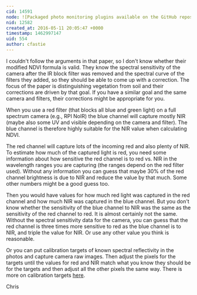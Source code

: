 ```yaml
---
cid: 14591
node: ![Packaged photo monitoring plugins available on the GitHub repositoy](../notes/nedhorning/01-13-2016/packaged-photo-monitoring-plugins-available-on-the-github-repositoy)
nid: 12582
created_at: 2016-05-11 20:05:47 +0000
timestamp: 1462997147
uid: 554
author: cfastie
---
```


I couldn't follow the arguments in that paper, so I don't know whether their modified NDVI formula is valid. They know the spectral sensitivity of the camera after the IR block filter was removed and the spectral curve of the filters they added, so they should be able to come up with a correction. The focus of the paper is distinguishing vegetation from soil and their corrections are driven by that goal. If you have a similar goal and the same camera and filters, their corrections might be appropriate for you. 

When you use a red filter (that blocks all blue and green light) on a full spectrum camera (e.g., RPI NoIR) the blue channel will capture mostly NIR (maybe also some UV and visible depending on the camera and filter). The blue channel is therefore highly suitable for the NIR value when calculating NDVI. 

The red channel will capture lots of the incoming red and also plenty of NIR. To estimate how much of the captured light is red, you need some information about how sensitive the red channel is to red vs. NIR in the wavelength ranges you are capturing (the ranges depend on the red filter used). Without any information you can guess that maybe 30% of the red channel brightness is due to NIR and reduce the value by that much. Some other numbers might be a good guess too.

Then you would have values for how much red light was captured in the red channel and how much NIR was captured in the blue channel. But you don't know whether the sensitivity of the blue channel to NIR was the same as the sensitivity of the red channel to red. It is almost certainly not the same. Without the spectral sensitivity data for the camera, you can guess that the red channel is three times more sensitive to red as the blue channel is to NIR, and triple the value for NIR. Or use any other value you think is reasonable.

Or you can put calibration targets of known spectral reflectivity in the photos and capture camera raw images. Then adjust the pixels for the targets until the values for red and NIR match what you know they should be for the targets and then adjust all the other pixels the same way. There is more on calibration targets [here](https://publiclab.org/notes/cfastie/05-01-2016/calibration-cogitation).

Chris
